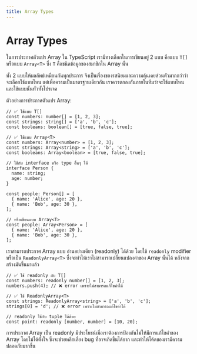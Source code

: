 ```yaml
---
title: Array Types
---
```


# Array Types

ในการประกาศตัวแปร Array ใน TypeScript เรามีทางเลือกในการเขียนอยู่ 2 แบบ คือแบบ `T[]` หรือแบบ `Array<T>` ซึ่ง `T` คือชนิดข้อมูลของสมาชิกใน Array นั้น

ทั้ง 2 แบบให้ผลลัพธ์เหมือนกันทุกประการ จึงเป็นเรื่องของรสนิยมและความคุ้นเคยส่วนตัวมากกว่าว่าจะเลือกใช้แบบไหน แต่เพื่อความเป็นมาตรฐานเดียวกัน เราควรตกลงกันภายในทีมว่าจะใช้แบบไหน และใช้แบบนั้นทั่วทั้งโปรเจค

ตัวอย่างการประกาศตัวแปร Array:

```
// ✅ ใช้แบบ T[]
const numbers: number[] = [1, 2, 3];
const strings: string[] = ['a', 'b', 'c'];
const booleans: boolean[] = [true, false, true];

// ✅ ใช้แบบ Array<T>
const numbers: Array<number> = [1, 2, 3];
const strings: Array<string> = ['a', 'b', 'c'];
const booleans: Array<boolean> = [true, false, true];

// ใช้กับ interface หรือ type อื่นๆ ได้
interface Person {
  name: string;
  age: number;
}

const people: Person[] = [
  { name: 'Alice', age: 20 },
  { name: 'Bob', age: 30 },
];

// หรือเขียนแบบ Array<T>
const people: Array<Person> = [
  { name: 'Alice', age: 20 },
  { name: 'Bob', age: 30 },
];
```

เราสามารถประกาศ Array แบบ อ่านอย่างเดียว (readonly) ได้ด้วย โดยใช้ `readonly` modifier หรือเป็น `ReadonlyArray<T>` ซึ่งจะทำให้เราไม่สามารถเปลี่ยนแปลงค่าของ Array นั้นได้ หลังจากสร้างมันขึ้นมาแล้ว

```
// ✅ ใช้ readonly กับ T[]
const numbers: readonly number[] = [1, 2, 3];
numbers.push(4); // ❌ error เพราะไม่สามารถแก้ไขค่าได้

// ✅ ใช้ ReadonlyArray<T>
const strings: ReadonlyArray<string> = ['a', 'b', 'c'];
strings[0] = 'd'; // ❌ error เพราะไม่สามารถแก้ไขค่าได้

// readonly ใช้กับ tuple ได้ด้วย
const point: readonly [number, number] = [10, 20];
```

การประกาศ Array เป็น readonly มีประโยชน์เมื่อเราต้องการป้องกันไม่ให้มีการแก้ไขค่าของ Array โดยไม่ได้ตั้งใจ ซึ่งจะช่วยหลีกเลี่ยง bug ที่อาจเกิดขึ้นได้ยาก และทำให้โค้ดของเรามีความปลอดภัยมากขึ้น
